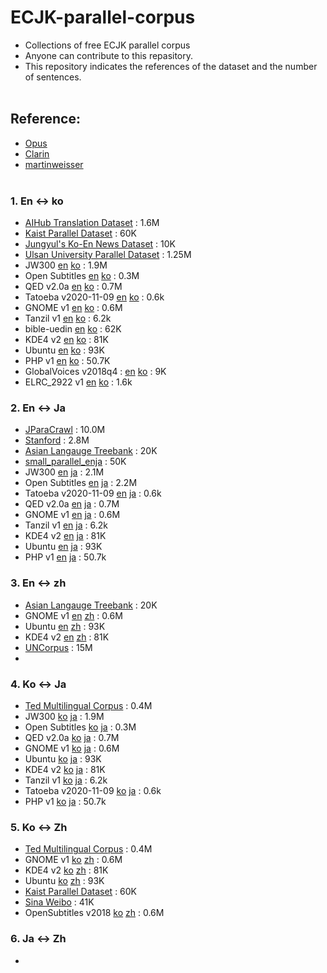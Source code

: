 # ECJK-parallel-corpus
- Collections of free ECJK parallel corpus
- Anyone can contribute to this repasitory.
- This repository indicates the references of the dataset and the number of sentences.
<br><br>

## Reference:
- [Opus](http://opus.nlpl.eu/)
- [Clarin](https://www.clarin.eu/resource-families/parallel-corpora)
- [martinweisser](http://martinweisser.org/corpora_site/corpora2.html)
<br><br>

### 1. En ↔ ko
- [AIHub Translation Dataset](https://aihub.or.kr/aidata/87) : 1.6M
- [Kaist Parallel Dataset](http://semanticweb.kaist.ac.kr/home/index.php/KAIST_Corpus) : 60K
- [Jungyul's Ko-En News Dataset](https://github.com/jungyeul/korean-parallel-corpora) : 10K
- [Ulsan University Parallel Dataset](https://github.com/nqphuoc/UKren) : 1.25M
- JW300 [en](https://object.pouta.csc.fi/OPUS-JW300/v1/raw/en.zip) [ko](https://object.pouta.csc.fi/OPUS-JW300/v1/raw/ko.zip) : 1.9M
- Open Subtitles [en](https://object.pouta.csc.fi/OPUS-OpenSubtitles/v2018/raw/en.zip) [ko](https://object.pouta.csc.fi/OPUS-OpenSubtitles/v2018/raw/ko.zip) : 0.3M
- QED v2.0a [en](https://object.pouta.csc.fi/OPUS-QED/v2.0a/raw/en.zip) [ko](https://object.pouta.csc.fi/OPUS-QED/v2.0a/raw/ko.zip) : 0.7M
- Tatoeba v2020-11-09	[en](https://object.pouta.csc.fi/OPUS-Tatoeba/v2020-11-09/raw/en.zip) [ko](https://object.pouta.csc.fi/OPUS-Tatoeba/v2020-11-09/raw/ko.zip) : 0.6k
- GNOME v1 [en](https://object.pouta.csc.fi/OPUS-GNOME/v1/raw/en.zip) [ko](https://object.pouta.csc.fi/OPUS-GNOME/v1/raw/ko.zip) : 0.6M 
- Tanzil v1 [en](https://object.pouta.csc.fi/OPUS-Tanzil/v1/raw/en.zip) [ko](https://object.pouta.csc.fi/OPUS-Tanzil/v1/raw/ko.zip) : 6.2k	
- bible-uedin [en](https://object.pouta.csc.fi/OPUS-bible-uedin/v1/raw/en.zip) [ko](https://object.pouta.csc.fi/OPUS-bible-uedin/v1/raw/ko.zip) : 62K
- KDE4 v2 [en](https://object.pouta.csc.fi/OPUS-KDE4/v2/raw/en.zip) [ko](https://object.pouta.csc.fi/OPUS-KDE4/v2/raw/ko.zip) : 81K
- Ubuntu [en](https://object.pouta.csc.fi/OPUS-Ubuntu/v14.10/raw/en.zip) [ko](https://object.pouta.csc.fi/OPUS-Ubuntu/v14.10/raw/ko.zip) : 93K
- PHP v1 [en](https://object.pouta.csc.fi/OPUS-Tatoeba/v2020-11-09/raw/en.zip) [ko](https://object.pouta.csc.fi/OPUS-Tatoeba/v2020-11-09/raw/ko.zip) : 50.7K
- GlobalVoices v2018q4 : [en](https://object.pouta.csc.fi/OPUS-GlobalVoices/v2018q4/raw/en.zip) [ko](https://object.pouta.csc.fi/OPUS-GlobalVoices/v2018q4/raw/ko.zip) : 9K
- ELRC_2922 v1 [en](https://object.pouta.csc.fi/OPUS-ELRC_2922/v1/raw/en.zip) [ko](https://object.pouta.csc.fi/OPUS-ELRC_2922/v1/raw/ko.zip) : 1.6k

### 2. En ↔ Ja
- [JParaCrawl](http://www.kecl.ntt.co.jp/icl/lirg/jparacrawl/) : 10.0M
- [Stanford](https://nlp.stanford.edu/projects/jesc/) : 2.8M
- [Asian Langauge Treebank](https://www2.nict.go.jp/astrec-att/member/mutiyama/ALT/) : 20K
- [small_parallel_enja](https://github.com/odashi/small_parallel_enja) : 50K
- JW300 [en](https://object.pouta.csc.fi/OPUS-JW300/v1/raw/en.zip) [ja](https://object.pouta.csc.fi/OPUS-JW300/v1/raw/ja.zip) : 2.1M
- Open Subtitles [en](https://object.pouta.csc.fi/OPUS-OpenSubtitles/v2018/raw/en.zip) [ja](https://object.pouta.csc.fi/OPUS-OpenSubtitles/v2018/raw/ko.zip) : 2.2M
- Tatoeba v2020-11-09	[en](https://object.pouta.csc.fi/OPUS-Tatoeba/v2020-11-09/raw/en.zip) [ja](https://object.pouta.csc.fi/OPUS-Tatoeba/v2020-11-09/raw/ja.zip) : 0.6k
- QED v2.0a [en](https://object.pouta.csc.fi/OPUS-QED/v2.0a/raw/en.zip) [ja](https://object.pouta.csc.fi/OPUS-QED/v2.0a/raw/ja.zip) : 0.7M
- GNOME v1 [en](https://object.pouta.csc.fi/OPUS-GNOME/v1/raw/en.zip) [ja](https://object.pouta.csc.fi/OPUS-GNOME/v1/raw/ja.zip) : 0.6M 
- Tanzil v1 [en](https://object.pouta.csc.fi/OPUS-Tanzil/v1/raw/en.zip) [ja](https://object.pouta.csc.fi/OPUS-Tanzil/v1/raw/ja.zip) : 6.2k	
- KDE4 v2 [en](https://object.pouta.csc.fi/OPUS-KDE4/v2/raw/en.zip) [ja](https://object.pouta.csc.fi/OPUS-KDE4/v2/raw/ja.zip) : 81K
- Ubuntu [en](https://object.pouta.csc.fi/OPUS-Ubuntu/v14.10/raw/en.zip) [ja](https://object.pouta.csc.fi/OPUS-Ubuntu/v14.10/raw/ja.zip) : 93K
- PHP v1 [en](https://object.pouta.csc.fi/OPUS-Tatoeba/v2020-11-09/raw/en.zip) [ja](https://object.pouta.csc.fi/OPUS-Tatoeba/v2020-11-09/raw/ja.zip) : 50.7k

### 3. En ↔ zh
- [Asian Langauge Treebank](https://www2.nict.go.jp/astrec-att/member/mutiyama/ALT/) : 20K
- GNOME v1 [en](https://object.pouta.csc.fi/OPUS-GNOME/v1/raw/en.zip) [zh](https://object.pouta.csc.fi/OPUS-GNOME/v1/raw/zh_CN.zip) : 0.6M 
- Ubuntu [en](https://object.pouta.csc.fi/OPUS-Ubuntu/v14.10/raw/en.zip) [zh](https://object.pouta.csc.fi/OPUS-Ubuntu/v14.10/raw/zh_CN.zip) : 93K
- KDE4 v2 [en](https://object.pouta.csc.fi/OPUS-KDE4/v2/raw/en.zip) [zh](https://object.pouta.csc.fi/OPUS-KDE4/v2/raw/zh_CN.zip) : 81K
- [UNCorpus](https://conferences.unite.un.org/uncorpus) : 15M
- 

### 4. Ko ↔ Ja
- [Ted Multilingual Corpus](https://github.com/ajinkyakulkarni14/TED-Multilingual-Parallel-Corpus) : 0.4M
- JW300 [ko](https://object.pouta.csc.fi/OPUS-JW300/v1/raw/ko.zip) [ja](https://object.pouta.csc.fi/OPUS-JW300/v1/raw/ja.zip) : 1.9M
- Open Subtitles [ko](https://object.pouta.csc.fi/OPUS-OpenSubtitles/v2018/raw/ko.zip) [ja](https://object.pouta.csc.fi/OPUS-OpenSubtitles/v2018/raw/ja.zip) : 0.3M
- QED v2.0a [ko](https://object.pouta.csc.fi/OPUS-QED/v2.0a/raw/ko.zip) [ja](https://object.pouta.csc.fi/OPUS-QED/v2.0a/raw/ja.zip) : 0.7M
- GNOME v1 [ko](https://object.pouta.csc.fi/OPUS-GNOME/v1/raw/ko.zip) [ja](https://object.pouta.csc.fi/OPUS-GNOME/v1/raw/ja.zip) : 0.6M 
- Ubuntu [ko](https://object.pouta.csc.fi/OPUS-Ubuntu/v14.10/raw/ko.zip) [ja](https://object.pouta.csc.fi/OPUS-Ubuntu/v14.10/raw/ja.zip) : 93K
- KDE4 v2 [ko](https://object.pouta.csc.fi/OPUS-KDE4/v2/raw/ko.zip) [ja](https://object.pouta.csc.fi/OPUS-KDE4/v2/raw/ja.zip) : 81K
- Tanzil v1 [ko](https://object.pouta.csc.fi/OPUS-Tanzil/v1/raw/ko.zip) [ja](https://object.pouta.csc.fi/OPUS-Tanzil/v1/raw/ja.zip) : 6.2k	
- Tatoeba v2020-11-09	[ko](https://object.pouta.csc.fi/OPUS-Tatoeba/v2020-11-09/raw/ko.zip) [ja](https://object.pouta.csc.fi/OPUS-Tatoeba/v2020-11-09/raw/ja.zip) : 0.6k
- PHP v1 [ko](https://object.pouta.csc.fi/OPUS-Tatoeba/v2020-11-09/raw/ko.zip) [ja](https://object.pouta.csc.fi/OPUS-Tatoeba/v2020-11-09/raw/ja.zip) : 50.7k

### 5. Ko ↔ Zh
- [Ted Multilingual Corpus](https://github.com/ajinkyakulkarni14/TED-Multilingual-Parallel-Corpus) : 0.4M
- GNOME v1 [ko](https://object.pouta.csc.fi/OPUS-GNOME/v1/raw/ko.zip) [zh](https://object.pouta.csc.fi/OPUS-GNOME/v1/raw/zh_CN.zip) : 0.6M 
- KDE4 v2 [ko](https://object.pouta.csc.fi/OPUS-KDE4/v2/raw/ko.zip) [zh](https://object.pouta.csc.fi/OPUS-KDE4/v2/raw/zh_CN.zip) : 81K
- Ubuntu [ko](https://object.pouta.csc.fi/OPUS-Ubuntu/v14.10/raw/ko.zip) [zh](https://object.pouta.csc.fi/OPUS-Ubuntu/v14.10/raw/zh_CN.zip) : 93K
- [Kaist Parallel Dataset](http://semanticweb.kaist.ac.kr/home/index.php/KAIST_Corpus) : 60K
- [Sina Weibo](http://www.cs.cmu.edu/~lingwang/microtopia/#weibo) : 41K
- OpenSubtitles v2018 [ko](https://object.pouta.csc.fi/OPUS-OpenSubtitles/v2018/raw/ko.zip) [zh](https://object.pouta.csc.fi/OPUS-OpenSubtitles/v2018/raw/zh_cn.zip) : 0.6M

### 6. Ja ↔ Zh

- 
